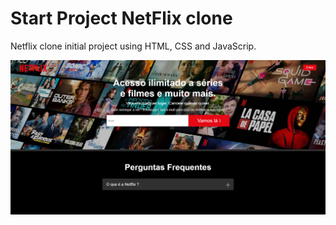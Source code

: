# Start Project NetFlix clone

Netflix clone initial project using HTML, CSS and JavaScrip.


<img src="./img/NetFlixFinal.png" alt="">